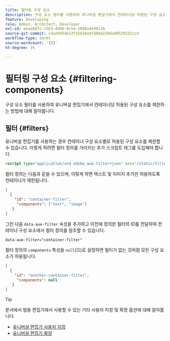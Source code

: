 ```yaml
---
title: 필터링 구성 요소
description: 구성 요소 필터를 사용하여 유니버설 편집기에서 컨테이너당 허용된 구성 요소를 제한하는 방법에 대해 알아봅니다.
feature: Developing
role: Admin, Architect, Developer
exl-id: eeae8d7c-c563-4d9b-8c54-1098a4e98c18
source-git-commit: cdad4954b13f5582bebfd604220da90529231ccd
workflow-type: tm+mt
source-wordcount: '153'
ht-degree: 3%

---
```


# 필터링 구성 요소 {#filtering-components}

구성 요소 필터를 사용하여 유니버설 편집기에서 컨테이너당 허용된 구성 요소를 제한하는 방법에 대해 알아봅니다.

## 필터 {#filters}

유니버설 편집기를 사용하는 경우 컨테이너 구성 요소별로 허용된 구성 요소를 제한할 수 있습니다. 이렇게 하려면 필터 정의를 가리키는 추가 스크립트 태그를 도입해야 합니다.

```html
<script type="application/vnd.adobe.aue.filter+json" src="/static/filter-definition.json"></script>
```

필터 정의는 다음과 같을 수 있으며, 이렇게 하면 텍스트 및 이미지 추가만 허용하도록 컨테이너가 제한됩니다.

```json
[
  {
    "id": "container-filter",
     "components": ["text", "image"]
   }
]
```

그런 다음 `data-aue-filter` 속성을 추가하고 이전에 정의한 필터의 ID를 전달하여 컨테이너 구성 요소에서 필터 정의를 참조할 수 있습니다.

```html
data-aue-filter="container-filter"
```

필터 정의의 `components` 특성을 `null`(으)로 설정하면 필터가 없는 것처럼 모든 구성 요소가 허용됩니다.

```json
[
  {
    "id": "another-container-filter",
     "components": null
   }
]
```

>[!TIP]
>
>문서에서 범용 편집기에서 사용할 수 있는 기타 사용자 지정 및 확장 옵션에 대해 알아봅니다.
>
>* [유니버설 편집기 사용자 지정](/help/implementing/universal-editor/customizing.md)
>* [유니버설 편집기 확장](/help/implementing/universal-editor/extending.md)
